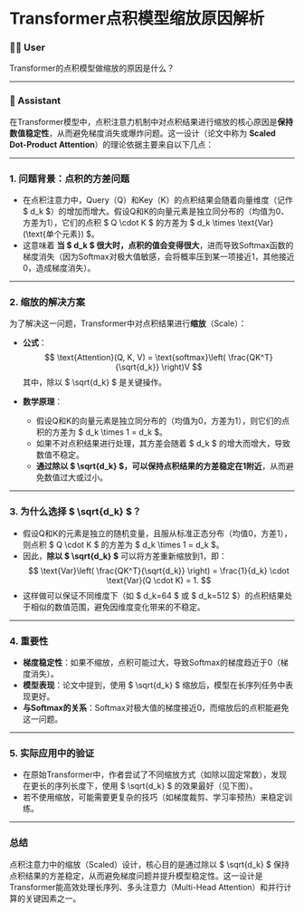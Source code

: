 # Transformer点积模型缩放原因解析

### 🧑‍💻 User

Transformer的点积模型做缩放的原因是什么？

---

### 🤖 Assistant

在Transformer模型中，点积注意力机制中对点积结果进行缩放的核心原因是**保持数值稳定性**，从而避免梯度消失或爆炸问题。这一设计（论文中称为 **Scaled Dot-Product Attention**）的理论依据主要来自以下几点：

---

### **1. 问题背景：点积的方差问题**
- 在点积注意力中，Query（Q）和Key（K）的点积结果会随着向量维度（记作 $ d_k $）的增加而增大。假设Q和K的向量元素是独立同分布的（均值为0、方差为1），它们的点积 $ Q \cdot K $ 的方差为 $ d_k \times \text{Var}(\text{单个元素}) $。  
- 这意味着 **当 $ d_k $ 很大时，点积的值会变得很大**，进而导致Softmax函数的梯度消失（因为Softmax对极大值敏感，会将概率压到某一项接近1，其他接近0，造成梯度消失）。

---

### **2. 缩放的解决方案**
为了解决这一问题，Transformer中对点积结果进行**缩放**（Scale）：
- **公式**：  
  $$
  \text{Attention}(Q, K, V) = \text{softmax}\left( \frac{QK^T}{\sqrt{d_k}} \right)V
  $$
  其中，除以 $ \sqrt{d_k} $ 是关键操作。

- **数学原理**：  
  - 假设Q和K的向量元素是独立同分布的（均值为0，方差为1），则它们的点积的方差为 $ d_k \times 1 = d_k $。  
  - 如果不对点积结果进行处理，其方差会随着 $ d_k $ 的增大而增大，导致数值不稳定。  
  - **通过除以 $ \sqrt{d_k} $，可以保持点积结果的方差稳定在1附近**，从而避免数值过大或过小。

---

### **3. 为什么选择 $ \sqrt{d_k} $？**
- 假设Q和K的元素是独立的随机变量，且服从标准正态分布（均值0，方差1），则点积 $ Q \cdot K $ 的方差为 $ d_k \times 1 = d_k $。  
- 因此，**除以 $ \sqrt{d_k} $** 可以将方差重新缩放到1，即：
  $$
  \text{Var}\left( \frac{QK^T}{\sqrt{d_k}} \right) = \frac{1}{d_k} \cdot \text{Var}(Q \cdot K) = 1.
  $$
- 这样做可以保证不同维度下（如 $ d_k=64 $ 或 $ d_k=512 $）的点积结果处于相似的数值范围，避免因维度变化带来的不稳定。

---

### **4. 重要性**
- **梯度稳定性**：如果不缩放，点积可能过大，导致Softmax的梯度趋近于0（梯度消失）。  
- **模型表现**：论文中提到，使用 $ \sqrt{d_k} $ 缩放后，模型在长序列任务中表现更好。  
- **与Softmax的关系**：Softmax对极大值的梯度接近0，而缩放后的点积能避免这一问题。

---

### **5. 实际应用中的验证**
- 在原始Transformer中，作者尝试了不同缩放方式（如除以固定常数），发现在更长的序列长度下，使用 $ \sqrt{d_k} $ 的效果最好（见下图）。  
- 若不使用缩放，可能需要更复杂的技巧（如梯度裁剪、学习率预热）来稳定训练。

---

### **总结**
点积注意力中的缩放（Scaled）设计，核心目的是通过除以 $ \sqrt{d_k} $ 保持点积结果的方差稳定，从而避免梯度问题并提升模型稳定性。这一设计是Transformer能高效处理长序列、多头注意力（Multi-Head Attention）和并行计算的关键因素之一。